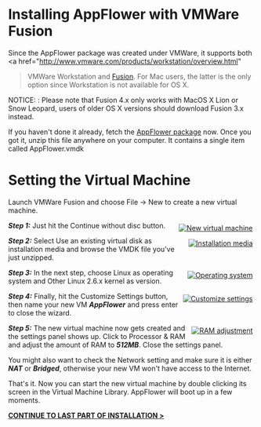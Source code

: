 # Installing AppFlower with VMWare Fusion
Since the AppFlower package was created under VMWare, it supports both <a href="http://www.vmware.com/products/workstation/overview.html" 
>VMWare Workstation</a> and <a href="http://www.vmware.com/products/fusion/overview.html" >Fusion</a>. For Mac users, the latter is the only option since Workstation is not available for OS X.

NOTICE: : Please note that Fusion 4.x only works with MacOS X Lion or Snow Leopard, users of older OS X versions should download Fusion 3.x instead.

If you haven't done it already, fetch the <a href="http://cdn.appflower.com/vmware.zip">AppFlower package</a> now. Once you got it, unzip this file anywhere on your computer. It contains a single item called AppFlower.vmdk

# Setting the Virtual Machine

Launch VMWare Fusion and choose File -> New to create a new virtual machine.

<div class="image_medium" style="float:right;"><a href="/uploads/book/virtualmachine/fusion1.png" rel="prettyPhoto" title=""><img alt="New virtual machine" src="/uploads/book/virtualmachine/fusion1.png" hspace="5" vspace="5"></a></div> 

***Step 1:*** Just hit the Continue without disc button.



<div class="image_medium" style="float:right;"><a href="/uploads/book/virtualmachine/fusion2.png" rel="prettyPhoto" title=""><img alt="Installation media" src="/uploads/book/virtualmachine/fusion2.png" hspace="5" vspace="5"></a></div> 

***Step 2:*** Select Use an existing virtual disk as installation media and browse the VMDK file you've just unzipped.



<div class="image_medium" style="float:right;"><a href="/uploads/book/virtualmachine/fusion3.png" rel="prettyPhoto" title=""><img alt="Operating system" src="/uploads/book/virtualmachine/fusion3.png" hspace="5" vspace="5"></a></div> 

***Step 3:*** In the next step, choose Linux as operating system and Other Linux 2.6.x kernel 
as version.



<div class="image_medium" style="float:right;"><a href="/uploads/book/virtualmachine/fusion4.png" rel="prettyPhoto" title=""><img alt="Customize settings" src="/uploads/book/virtualmachine/fusion4.png" hspace="5" vspace="5"></a></div> 

***Step 4:*** Finally, hit the Customize Settings button, then name your new VM ***AppFlower*** and press enter to close the wizard.



<div class="image_medium" style="float:right;"><a href="/uploads/book/virtualmachine/fusion5.png" rel="prettyPhoto" title=""><img alt="RAM adjustment" src="/uploads/book/virtualmachine/fusion5.png" hspace="5" vspace="5"></a></div> 

***Step 5:*** The new virtual machine now gets created and the settings panel shows up. Click to Processor & RAM and adjust the 
amount of RAM to ***512MB***. Close the settings panel.



You might also want to check the Network setting and make sure it is either ***NAT*** or ***Bridged***, otherwise your new VM won't have access to the Internet.

That's it. Now you can start the new virtual machine by double clicking its screen in the Virtual Machine Library. AppFlower will boot up in a few moments. 

<strong><u><a href="/doc/1_2/learn_install_finalstep">CONTINUE TO LAST PART OF INSTALLATION &gt;</a></u></strong> 
